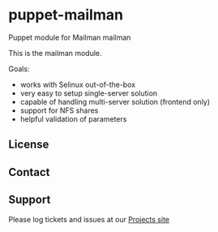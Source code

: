 puppet-mailman
==============

Puppet module for Mailman
mailman

This is the mailman module.

Goals:
- works with Selinux out-of-the-box
- very easy to setup single-server solution
- capable of handling multi-server solution (frontend only)
- support for NFS shares
- helpful validation of parameters

License
-------


Contact
-------


Support
-------

Please log tickets and issues at our [Projects site](http://projects.example.com)
